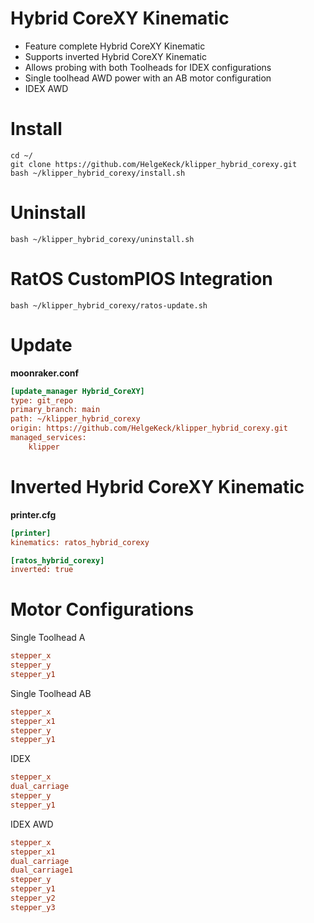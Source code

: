 # Hybrid CoreXY Kinematic
- Feature complete Hybrid CoreXY Kinematic
- Supports inverted Hybrid CoreXY Kinematic
- Allows probing with both Toolheads for IDEX configurations
- Single toolhead AWD power with an AB motor configuration
- IDEX AWD

# Install 
```
cd ~/
git clone https://github.com/HelgeKeck/klipper_hybrid_corexy.git
bash ~/klipper_hybrid_corexy/install.sh
```

# Uninstall
```
bash ~/klipper_hybrid_corexy/uninstall.sh
```

# RatOS CustomPIOS Integration
```
bash ~/klipper_hybrid_corexy/ratos-update.sh
```

# Update
**moonraker.conf**
```ini
[update_manager Hybrid_CoreXY]
type: git_repo
primary_branch: main
path: ~/klipper_hybrid_corexy
origin: https://github.com/HelgeKeck/klipper_hybrid_corexy.git
managed_services:
	klipper
```

# Inverted Hybrid CoreXY Kinematic
**printer.cfg**
```ini
[printer]
kinematics: ratos_hybrid_corexy

[ratos_hybrid_corexy]
inverted: true
```

# Motor Configurations
Single Toolhead A
```ini
stepper_x
stepper_y
stepper_y1
```

Single Toolhead AB
```ini
stepper_x
stepper_x1
stepper_y
stepper_y1
```

IDEX 
```ini
stepper_x
dual_carriage
stepper_y
stepper_y1
```

IDEX AWD
```ini
stepper_x
stepper_x1
dual_carriage
dual_carriage1
stepper_y
stepper_y1
stepper_y2
stepper_y3
```
